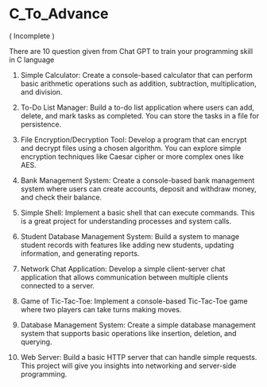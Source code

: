 # C_To_Advance  
( Incomplete )

There are 10 question given from Chat GPT to train your programming skill in C language

1. Simple Calculator:
   Create a console-based calculator that can perform basic arithmetic operations such as addition, subtraction, multiplication, and division.

2. To-Do List Manager:
   Build a to-do list application where users can add, delete, and mark tasks as completed. You can store the tasks in a file for persistence.

3. File Encryption/Decryption Tool:
   Develop a program that can encrypt and decrypt files using a chosen algorithm. You can explore simple encryption techniques like Caesar cipher or more complex ones like AES.

4. Bank Management System:
   Create a console-based bank management system where users can create accounts, deposit and withdraw money, and check their balance.

5. Simple Shell:
   Implement a basic shell that can execute commands. This is a great project for understanding processes and system calls.

6. Student Database Management System:
   Build a system to manage student records with features like adding new students, updating information, and generating reports.

7. Network Chat Application:
   Develop a simple client-server chat application that allows communication between multiple clients connected to a server.

8. Game of Tic-Tac-Toe:
   Implement a console-based Tic-Tac-Toe game where two players can take turns making moves.
   
9. Database Management System:
   Create a simple database management system that supports basic operations like insertion, deletion, and querying.

10. Web Server:
   Build a basic HTTP server that can handle simple requests. This project will give you insights into networking and server-side programming.
